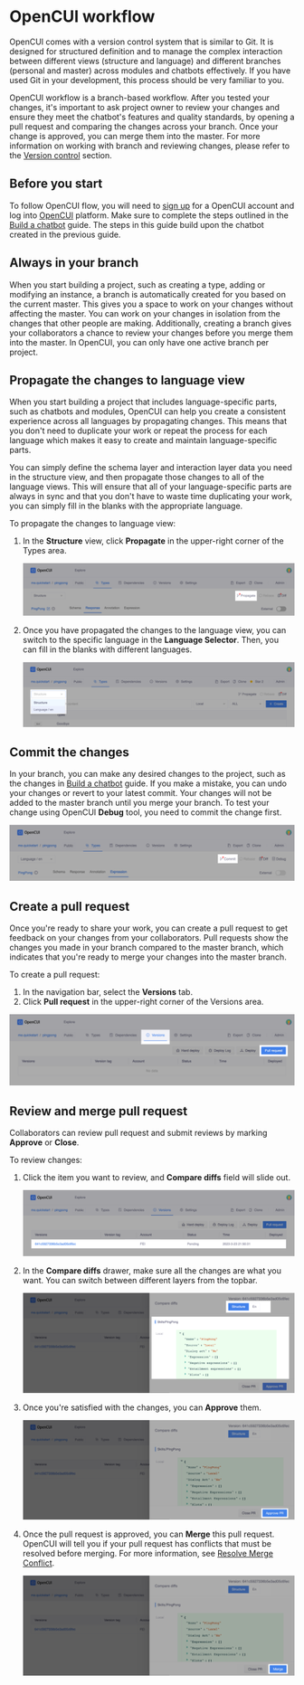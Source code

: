 # OpenCUI workflow

OpenCUI comes with a version control system that is similar to Git. It is designed for structured definition and to manage the complex interaction between different views (structure and language) and different branches (personal and master) across modules and chatbots effectively. If you have used Git in your development, this process should be very familiar to you.

OpenCUI workflow is a branch-based workflow. After you tested your changes, it's important to ask project owner to review your changes and ensure they meet the chatbot's features and quality standards, by opening a pull request and comparing the changes across your branch. Once your change is approved, you can merge them into the master. For more information on working with branch and reviewing changes, please refer to the [Version control](../reference/platform/versioncontrol.md) section.

## Before you start

To follow OpenCUI flow, you will need to [sign up](./signingup.md#sign-up) for a OpenCUI account and log into [OpenCUI](https://build.opencui.io/login) platform. Make sure to complete the steps outlined in the [Build a chatbot](./build-simple-chatbot.md) guide. The steps in this guide build upon the chatbot created in the previous guide.

## Always in your branch

When you start building a project, such as creating a type, adding or modifying an instance, a branch is automatically created for you based on the current master. This gives you a space to work on your changes without affecting the master. You can work on your changes in isolation from the changes that other people are making. Additionally, creating a branch gives your collaborators a chance to review your changes before you merge them into the master. In OpenCUI, you can only have one active branch per project.

## Propagate the changes to language view

When you start building a project that includes language-specific parts, such as chatbots and modules, OpenCUI can help you create a consistent experience across all languages by propagating changes. This means that you don't need to duplicate your work or repeat the process for each language which makes it easy to create and maintain language-specific parts.

You can simply define the schema layer and interaction layer data you need in the structure view, and then propagate those changes to all of the language views. This will ensure that all of your language-specific parts are always in sync and that you don't have to waste time duplicating your work, you can simply fill in the blanks with the appropriate language. 

To propagate the changes to language view:

1. In the **Structure** view, click **Propagate** in the upper-right corner of the Types area.

   ![propagate interaction change](/images/guide/pingpong/commit_pingpong_struct.png)

2. Once you have propagated the changes to the language view, you can switch to the specific language in the **Language Selector**. Then, you can fill in the blanks with different languages.

   ![switch pingpong en](/images/guide/pingpong/switch_pingpong_en.png)

## Commit the changes
In your branch, you can make any desired changes to the project, such as the changes in [Build a chatbot](./build-simple-chatbot.md) guide. If you make a mistake, you can undo your changes or revert to your latest commit. Your changes will not be added to the master branch until you merge your branch. To test your change using OpenCUI **Debug** tool, you need to commit the change first.

   ![commit language change](/images/guide/pingpong/commit_pingpong_en.png)

## Create a pull request
Once you're ready to share your work, you can create a pull request to get feedback on your changes from your collaborators. Pull requests show the changes you made in your branch compared to the master branch, which indicates that you're ready to merge your changes into the master branch.

To create a pull request:
1. In the navigation bar, select the **Versions** tab.
2. Click **Pull request** in the upper-right corner of the Versions area.

![pingpong pull request](/images/guide/pingpong/pingpong_pull_request.png)

## Review and merge pull request
Collaborators can review pull request and submit reviews by marking **Approve** or **Close**.

To review changes: 
1. Click the item you want to review, and **Compare diffs** field will slide out.

   ![version item](/images/guide/pingpong/version_item.png)

2. In the **Compare diffs** drawer, make sure all the changes are what you want. You can switch between different layers from the topbar.

   ![review pull request](/images/guide/pingpong/review_changes.png)

3. Once you're satisfied with the changes, you can **Approve** them. 

   ![approve pull request](/images/guide/pingpong/approve_changes.png)

4. Once the pull request is approved, you can **Merge** this pull request. OpenCUI will tell you if your pull request has conflicts that must be resolved before merging. For more information, see [Resolve Merge Conflict](../reference/platform/versioncontrol.md#resolve-merge-conflict).

   ![merge pull request](/images/guide/pingpong/merge_changes.png)
